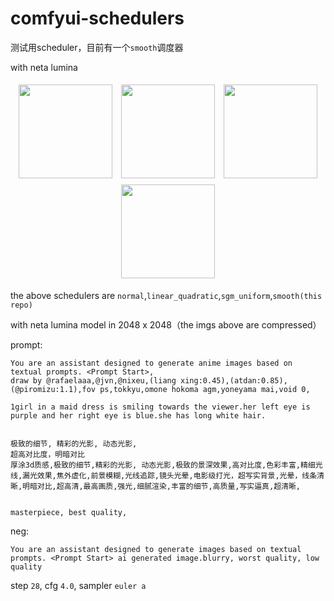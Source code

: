 # comfyui-schedulers
测试用scheduler，目前有一个`smooth`调度器

with neta lumina
<p align="center">
    <img src="https://github.com/user-attachments/assets/e23eed4a-58c0-49bd-8444-ab9520a88a9f" width="150" style="margin: 5px;">
    <img src="https://github.com/user-attachments/assets/aace9408-b29e-4962-b5b9-275308f86e58" width="150" style="margin: 5px;">
    <img src="https://github.com/user-attachments/assets/35284db9-93e2-4a13-8660-4b5886e50877" width="150" style="margin: 5px;">
    <img src="https://github.com/user-attachments/assets/39a00d69-bf9e-4bf2-909d-73baa0e5a8f6" width="150" style="margin: 5px;">
</p>

the above schedulers are `normal`,`linear_quadratic`,`sgm_uniform`,`smooth(this repo)`

with neta lumina model in 2048 x 2048（the imgs above are compressed）

prompt:
```
You are an assistant designed to generate anime images based on textual prompts. <Prompt Start>,
draw by @rafaelaaa,@jvn,@nixeu,(liang xing:0.45),(atdan:0.85),(@piromizu:1.1),fov ps,tokkyu,omone hokoma agm,yoneyama mai,void 0,

1girl in a maid dress is smiling towards the viewer.her left eye is purple and her right eye is blue.she has long white hair.


极致的细节, 精彩的光影, 动态光影, 
超高对比度，明暗对比
厚涂3d质感,极致的细节,精彩的光影, 动态光影,极致的景深效果,高对比度,色彩丰富,精细光线,漏光效果,焦外虚化,前景模糊,光线追踪,镜头光晕,电影级打光，超写实背景,光晕，线条清晰,明暗对比,超高清,最高画质,强光,细腻渲染,丰富的细节,高质量,写实逼真,超清晰,


masterpiece, best quality,
```

neg:
```
You are an assistant designed to generate images based on textual prompts. <Prompt Start> ai generated image.blurry, worst quality, low quality
```

step `28`, cfg `4.0`, sampler `euler a`
